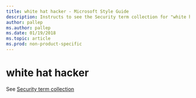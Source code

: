 ```yaml
---
title: white hat hacker - Microsoft Style Guide
description: Instructs to see the Security term collection for "white hat hacker."
author: pallep
ms.author: pallep
ms.date: 01/19/2018
ms.topic: article
ms.prod: non-product-specific
---
```


# white hat hacker

See [Security term collection](~/a-z-word-list-term-collections/term-collections/security-terms.md)
